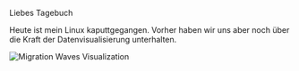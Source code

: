 Liebes Tagebuch

Heute ist mein Linux kaputtgegangen.
Vorher haben wir uns aber noch über die Kraft der Datenvisualisierung unterhalten.  

![Migration Waves Visualization](https://iibawards-prod.s3.amazonaws.com/projects/images/000/004/191/large.png?1568925084)
